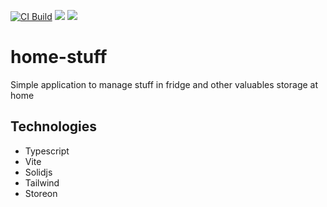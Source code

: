 [![CI Build](https://github.com/pengwin/home-stuff/actions/workflows/ci.yml/badge.svg)](https://github.com/pengwin/home-stuff/actions/workflows/ci.yml)
![](https://img.shields.io/badge/Unit_Test_Coverage-95.75%-brightgreen.svg?prefix=$lines$)
![](https://img.shields.io/badge/E2E_Coverage-95.05%-brightgreen.svg?prefix=$lines$)

# home-stuff

Simple application to manage stuff in fridge and other valuables storage at home

## Technologies

-   Typescript
-   Vite
-   Solidjs
-   Tailwind
-   Storeon
